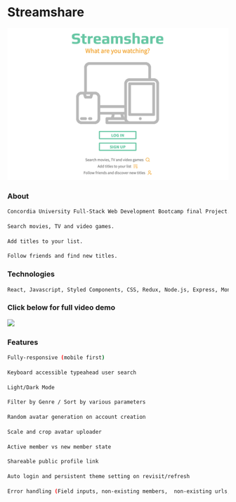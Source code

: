 # Streamshare

![Streanshare](resources/home.png)

### About

```bash
Concordia University Full-Stack Web Development Bootcamp final Project.

Search movies, TV and video games.

Add titles to your list.

Follow friends and find new titles.
```

### Technologies

```bash
React, Javascript, Styled Components, CSS, Redux, Node.js, Express, MongoDB, Git

```

### Click below for full video demo

[![](http://img.youtube.com/vi/9lajlW-6LXY/0.jpg)](http://www.youtube.com/watch?v=9lajlW-6LXY)

<!-- ### Desktop View

<img src="https://storage.googleapis.com/caraimgs/active-member.gif">

### Mobile View

<img src="https://storage.googleapis.com/caraimgs/mobile.gif"> -->

### Features

```bash
Fully-responsive (mobile first)

Keyboard accessible typeahead user search

Light/Dark Mode

Filter by Genre / Sort by various parameters

Random avatar generation on account creation

Scale and crop avatar uploader

Active member vs new member state

Shareable public profile link

Auto login and persistent theme setting on revisit/refresh

Error handling (Field inputs, non-existing members,  non-existing urls, page re-direction etc)
```
